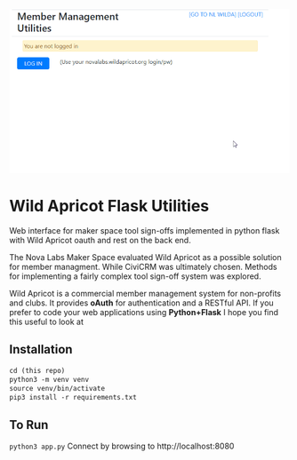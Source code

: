 
![](wautils.gif)

# Wild Apricot Flask Utilities
Web interface for maker space tool sign-offs implemented in python flask with Wild Apricot oauth and rest on the back end.

The Nova Labs Maker Space evaluated Wild Apricot as a possible solution for member managment. While CiviCRM was ultimately chosen. Methods for implementing a fairly complex tool sign-off system was explored.

Wild Apricot is a commercial member management system for non-profits and clubs. It provides **oAuth** for authentication and a RESTful API.  If you prefer to code your web applications using **Python+Flask** I hope you find this useful to look at
 ## Installation
 ```git clone (this repo)
 cd (this repo)
 python3 -m venv venv
 source venv/bin/activate
 pip3 install -r requirements.txt
 
 ```
## To Run
```python3 app.py```
Connect by browsing to http://localhost:8080


 
